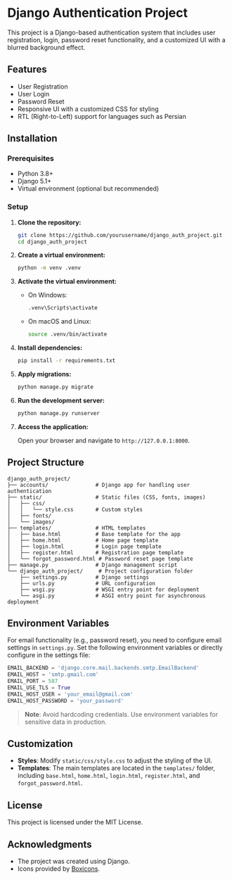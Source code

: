 # Django Authentication Project

This project is a Django-based authentication system that includes user registration, login, password reset functionality, and a customized UI with a blurred background effect.

## Features

- User Registration
- User Login
- Password Reset
- Responsive UI with a customized CSS for styling
- RTL (Right-to-Left) support for languages such as Persian

## Installation

### Prerequisites

- Python 3.8+
- Django 5.1+
- Virtual environment (optional but recommended)

### Setup

1. **Clone the repository:**

   ```bash
   git clone https://github.com/yourusername/django_auth_project.git
   cd django_auth_project
   ```

2. **Create a virtual environment:**

   ```bash
   python -m venv .venv
   ```

3. **Activate the virtual environment:**

   - On Windows:
     ```bash
     .venv\Scripts\activate
     ```
   - On macOS and Linux:
     ```bash
     source .venv/bin/activate
     ```

4. **Install dependencies:**

   ```bash
   pip install -r requirements.txt
   ```

5. **Apply migrations:**

   ```bash
   python manage.py migrate
   ```

6. **Run the development server:**

   ```bash
   python manage.py runserver
   ```

7. **Access the application:**

   Open your browser and navigate to `http://127.0.0.1:8000`.

## Project Structure

```
django_auth_project/
├── accounts/               # Django app for handling user authentication
├── static/                 # Static files (CSS, fonts, images)
│   ├── css/
│   │   └── style.css       # Custom styles
│   ├── fonts/
│   └── images/
├── templates/              # HTML templates
│   ├── base.html           # Base template for the app
│   ├── home.html           # Home page template
│   ├── login.html          # Login page template
│   ├── register.html       # Registration page template
│   └── forgot_password.html # Password reset page template
├── manage.py               # Django management script
└── django_auth_project/     # Project configuration folder
    ├── settings.py         # Django settings
    ├── urls.py             # URL configuration
    ├── wsgi.py             # WSGI entry point for deployment
    └── asgi.py             # ASGI entry point for asynchronous deployment
```

## Environment Variables

For email functionality (e.g., password reset), you need to configure email settings in `settings.py`. Set the following environment variables or directly configure in the settings file:

```python
EMAIL_BACKEND = 'django.core.mail.backends.smtp.EmailBackend'
EMAIL_HOST = 'smtp.gmail.com'
EMAIL_PORT = 587
EMAIL_USE_TLS = True
EMAIL_HOST_USER = 'your_email@gmail.com'
EMAIL_HOST_PASSWORD = 'your_password'
```

> **Note**: Avoid hardcoding credentials. Use environment variables for sensitive data in production.

## Customization

- **Styles**: Modify `static/css/style.css` to adjust the styling of the UI.
- **Templates**: The main templates are located in the `templates/` folder, including `base.html`, `home.html`, `login.html`, `register.html`, and `forgot_password.html`.

## License

This project is licensed under the MIT License.

## Acknowledgments

- The project was created using Django.
- Icons provided by [Boxicons](https://boxicons.com/).
